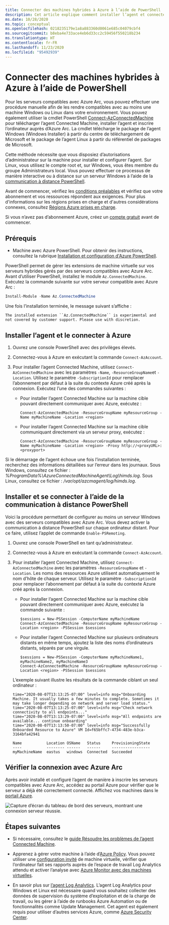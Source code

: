 ```yaml
---
title: Connecter des machines hybrides à Azure à l’aide de PowerShell
description: Cet article explique comment installer l’agent et connecter une machine à Azure à l’aide de serveurs compatibles avec Azure Arc. Vous pouvez pour cela utiliser PowerShell.
ms.date: 10/28/2020
ms.topic: conceptual
ms.openlocfilehash: 0218235179e1a8a883360d0061e685c04079cbf4
ms.sourcegitcommit: b8eba4e733ace4eb6d33cc2c59456f550218b234
ms.translationtype: HT
ms.contentlocale: fr-FR
ms.lasthandoff: 11/23/2020
ms.locfileid: "95492939"
---
```

# <a name="connect-hybrid-machines-to-azure-by-using-powershell"></a>Connecter des machines hybrides à Azure à l’aide de PowerShell

Pour les serveurs compatibles avec Azure Arc, vous pouvez effectuer une procédure manuelle afin de les rendre compatibles avec au moins une machine Windows ou Linux dans votre environnement. Vous pouvez également utiliser la cmdlet PowerShell [Connect-AzConnectedMachine](/powershell/module/az.connectedmachine/remove-azconnectedmachine) pour télécharger l’agent Connected Machine, installer l’agent et inscrire l’ordinateur auprès d’Azure Arc. La cmdlet télécharge le package de l’agent Windows (Windows Installer) à partir du centre de téléchargement de Microsoft et le package de l’agent Linux à partir du référentiel de packages de Microsoft.

Cette méthode nécessite que vous disposiez d’autorisations d’administrateur sur la machine pour installer et configurer l’agent. Sur Linux, vous utilisez le compte root et, sur Windows, vous êtes membre du groupe Administrateurs local. Vous pouvez effectuer ce processus de manière interactive ou à distance sur un serveur Windows à l’aide de la [communication à distance PowerShell](/powershell/scripting/learn/ps101/08-powershell-remoting).

Avant de commencer, vérifiez les [conditions préalables](agent-overview.md#prerequisites) et vérifiez que votre abonnement et vos ressources répondent aux exigences. Pour plus d'informations sur les régions prises en charge et d'autres considérations connexes, consultez [Régions Azure prises en charge](overview.md#supported-regions).

Si vous n’avez pas d’abonnement Azure, créez un [compte gratuit](https://azure.microsoft.com/free/?WT.mc_id=A261C142F) avant de commencer.

## <a name="prerequisites"></a>Prérequis

- Machine avec Azure PowerShell. Pour obtenir des instructions, consultez la rubrique [Installation et configuration d'Azure PowerShell](/powershell/azure/).

PowerShell permet de gérer les extensions de machine virtuelle sur vos serveurs hybrides gérés par des serveurs compatibles avec Azure Arc. Avant d’utiliser PowerShell, installez le module `Az.ConnectedMachine`. Exécutez la commande suivante sur votre serveur compatible avec Azure Arc :

```powershell
Install-Module -Name Az.ConnectedMachine
```

Une fois l’installation terminée, le message suivant s’affiche :

`The installed extension ``Az.ConnectedMachine`` is experimental and not covered by customer support. Please use with discretion.`

## <a name="install-the-agent-and-connect-to-azure"></a>Installer l’agent et le connecter à Azure

1. Ouvrez une console PowerShell avec des privilèges élevés.

2. Connectez-vous à Azure en exécutant la commande `Connect-AzAccount`.

3. Pour installer l’agent Connected Machine, utilisez `Connect-AzConnectedMachine` avec les paramètres `-Name`, `-ResourceGroupName`et `-Location`. Utilisez le paramètre `-SubscriptionId` pour remplacer l’abonnement par défaut à la suite du contexte Azure créé après la connexion. Exécutez l’une des commandes suivantes :

    * Pour installer l’agent Connected Machine sur la machine cible pouvant directement communiquer avec Azure, exécutez :

        ```azurepowershell
        Connect-AzConnectedMachine -ResourceGroupName myResourceGroup -Name myMachineName -Location <region>
        ```
    
    * Pour installer l’agent Connected Machine sur la machine cible communiquant directement via un serveur proxy, exécutez :
        
        ```azurepowershell
        Connect-AzConnectedMachine -ResourceGroupName myResourceGroup -Name myMachineName -Location <region> -Proxy http://<proxyURL>:<proxyport>
        ```

Si le démarrage de l’agent échoue une fois l’installation terminée, recherchez des informations détaillées sur l’erreur dans les journaux. Sous Windows, consultez ce fichier : *%ProgramData%\AzureConnectedMachineAgent\Log\himds.log*. Sous Linux, consultez ce fichier : */var/opt/azcmagent/log/himds.log*.

## <a name="install-and-connect-by-using-powershell-remoting"></a>Installer et se connecter à l’aide de la communication à distance PowerShell

Voici la procédure permettant de configurer au moins un serveur Windows avec des serveurs compatibles avec Azure Arc. Vous devez activer la communication à distance PowerShell sur chaque ordinateur distant. Pour ce faire, utilisez l’applet de commande `Enable-PSRemoting`.

1. Ouvrez une console PowerShell en tant qu’administrateur.

2. Connectez-vous à Azure en exécutant la commande `Connect-AzAccount`.

3. Pour installer l’agent Connected Machine, utilisez `Connect-AzConnectedMachine` avec les paramètres `-ResourceGroupName` et `-Location`. Les noms des ressources Azure utilisent automatiquement le nom d’hôte de chaque serveur. Utilisez le paramètre `-SubscriptionId` pour remplacer l’abonnement par défaut à la suite du contexte Azure créé après la connexion.

    * Pour installer l’agent Connected Machine sur la machine cible pouvant directement communiquer avec Azure, exécutez la commande suivante :
    
        ```azurepowershell
        $sessions = New-PSSession -ComputerName myMachineName
        Connect-AzConnectedMachine -ResourceGroupName myResourceGroup -Location <region> -PSSession $sessions
        ```
    
    * Pour installer l’agent Connected Machine sur plusieurs ordinateurs distants en même temps, ajoutez la liste des noms d’ordinateurs distants, séparés par une virgule.

        ```azurepowershell
        $sessions = New-PSSession -ComputerName myMachineName1, myMachineName2, myMachineName3
        Connect-AzConnectedMachine -ResourceGroupName myResourceGroup -Location <region> -PSSession $sessions
        ```

    L’exemple suivant illustre les résultats de la commande ciblant un seul ordinateur :
    
    ```azurepowershell
    time="2020-08-07T13:13:25-07:00" level=info msg="Onboarding Machine. It usually takes a few minutes to complete. Sometimes it may take longer depending on network and server load status."
    time="2020-08-07T13:13:25-07:00" level=info msg="Check network connectivity to all endpoints..."
    time="2020-08-07T13:13:29-07:00" level=info msg="All endpoints are available... continue onboarding"
    time="2020-08-07T13:13:50-07:00" level=info msg="Successfully Onboarded Resource to Azure" VM Id=f65bffc7-4734-483e-b3ca-3164bfa42941
    
    Name           Location OSName   Status     ProvisioningState
    ----           -------- ------   ------     -----------------
    myMachineName  eastus   windows  Connected  Succeeded
    ```

## <a name="verify-the-connection-with-azure-arc"></a>Vérifier la connexion avec Azure Arc

Après avoir installé et configuré l’agent de manière à inscrire les serveurs compatibles avec Azure Arc, accédez au portail Azure pour vérifier que le serveur a déjà été correctement connecté. Affichez vos machines dans le [portail Azure](https://portal.azure.com).

![Capture d’écran du tableau de bord des serveurs, montrant une connexion serveur réussie.](./media/onboard-portal/arc-for-servers-successful-onboard.png)

## <a name="next-steps"></a>Étapes suivantes

* Si nécessaire, consultez le [guide Résoudre les problèmes de l’agent Connected Machine](troubleshoot-agent-onboard.md).

* Apprenez à gérer votre machine à l’aide d’[Azure Policy](../../governance/policy/overview.md). Vous pouvez utiliser une [configuration invité](../../governance/policy/concepts/guest-configuration.md) de machine virtuelle, vérifier que l’ordinateur fait ses rapports auprès de l’espace de travail Log Analytics attendu et activer l’analyse avec [Azure Monitor avec des machines virtuelles](../../azure-monitor/insights/vminsights-enable-policy.md).

* En savoir plus sur [l’agent Log Analytics](../../azure-monitor/platform/log-analytics-agent.md). L’agent Log Analytics pour Windows et Linux est nécessaire quand vous souhaitez collecter des données de supervision du système d’exploitation et de la charge de travail, ou les gérer à l’aide de runbooks Azure Automation ou de fonctionnalités comme Update Management. Cet agent est également requis pour utiliser d’autres services Azure, comme [Azure Security Center](../../security-center/security-center-introduction.md).
